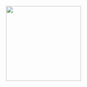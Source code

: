 <p align='center'><a href="https://github.com/Paiiss"><img height="200" src="https://github.com/Paiiss/Pais/blob/main/pais.jpg?raw=true"></a>&nbsp;&nbsp;</p>
